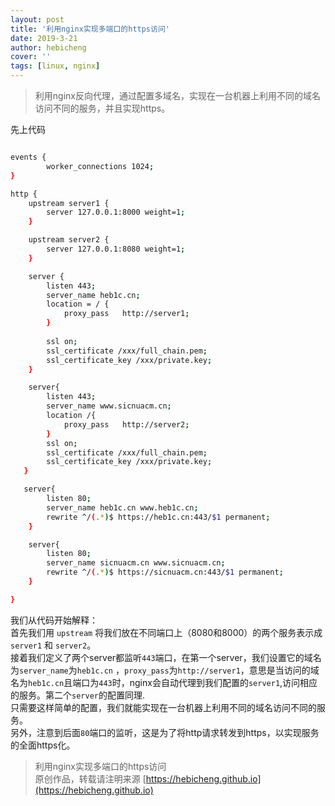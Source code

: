 ```yaml
---
layout: post
title: '利用nginx实现多端口的https访问'
date: 2019-3-21
author: hebicheng
cover: ''
tags: [linux, nginx]
---
```


> 利用nginx反向代理，通过配置多域名，实现在一台机器上利用不同的域名访问不同的服务，并且实现https。

先上代码

```sh

events {
        worker_connections 1024;
}

http {
    upstream server1 {
        server 127.0.0.1:8000 weight=1;
    }

    upstream server2 {
        server 127.0.0.1:8080 weight=1;
    }

    server {
        listen 443;
        server_name heb1c.cn;
        location = / {
            proxy_pass   http://server1;
        }
   
        ssl on;
        ssl_certificate /xxx/full_chain.pem;
        ssl_certificate_key /xxx/private.key;     
    }

    server{
        listen 443;
        server_name www.sicnuacm.cn;
        location /{
            proxy_pass   http://server2;
        }
        ssl on;
        ssl_certificate /xxx/full_chain.pem;
        ssl_certificate_key /xxx/private.key;
   }

   server{
        listen 80;
        server_name heb1c.cn www.heb1c.cn;
        rewrite ^/(.*)$ https://heb1c.cn:443/$1 permanent;
    }

    server{
        listen 80;
        server_name sicnuacm.cn www.sicnuacm.cn;
        rewrite ^/(.*)$ https://sicnuacm.cn:443/$1 permanent;
    }

}

```

我们从代码开始解释：  
首先我们用 `upstream` 将我们放在不同端口上（8080和8000）的两个服务表示成 `server1` 和 `server2`。  
接着我们定义了两个server都监听`443`端口，在第一个server，我们设置它的域名为`server_name`为`heb1c.cn` ，`proxy_pass`为`http://server1`，意思是当访问的域名为`heb1c.cn`且端口为`443`时，nginx会自动代理到我们配置的`server1`,访问相应的服务。第二个`server`的配置同理.  
只需要这样简单的配置，我们就能实现在一台机器上利用不同的域名访问不同的服务。  
另外，注意到后面`80`端口的监听，这是为了将http请求转发到https，以实现服务的全面https化。  

> 利用nginx实现多端口的https访问    
> 原创作品，转载请注明来源 [https://hebicheng.github.io](https://hebicheng.github.io) 